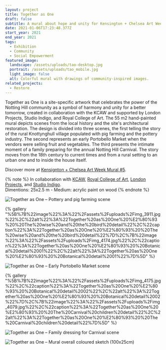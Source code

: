 ```yaml
---
layout: project
title: Together as One
draft: false
subtitle: A mural about hope and unity for Kensington + Chelsea Art Week
date: 2021-01-06T17:23:48.377Z
start_year: 2021
end_year: 2021
tags:
  - Exhibition
  - Community
  - Social Empowerment
featured_image:
  landscape: /assets/uploads/tao-desktop.jpg
  portrait: /assets/uploads/tao_mobile.jpg
  light_image: false
  alt: Colorful mural with drawings of community-inspired images.
related_projects:
  - Restore
---
```

Together as One is a site-specific artwork that celebrates the power of the Notting Hill community as a symbol of harmony and unity for a better tomorrow, created in collaboration with the KCAW and supported by London Projects, Studio Indigo, and Royal College of Art. The 55 m2 hand-painted mural depicts scenes from the local history and the site's architectural restoration. The design is divided into three scenes, the first telling the story of the rural Knottynghull village populated with pig farming and the pottery industry. The second represents an early Portobello Market when the vendors were selling fruit and vegetables. The third presents the intimate moment of a family preparing for the annual Notting Hill Carnival. The story moves from the 18th century to current times and from a rural setting to an urban one and to inside the house itself.

Discover more at [Kensignton + Chelsea Art Week Mural #5](https://www.kcaw.co.uk/mural-5-vote).

{% note %}
In collaboration with [KCAW](https://www.kcaw.co.uk/mural-5-vote), [Royal College of Art](https://www.rca.ac.uk/), [London Projects](https://www.londonprojects.co.uk/), and [Studio Indigo](https://studioindigo.co.uk/). <br>
Dimentions: 25x2.5 m - Medium: acrylic paint on wood
{% endnote %}

![Together as One –  Pottery and pig farming scene](/assets/uploads/dscf0037.jpg "Together as One –  Pottery and pig farming scene")

{% gallery "%5B%7B%22image%22%3A%22%2Fassets%2Fuploads%2Fimg_3911.jpg%22%2C%22alt%22%3A%22Together%20as%20One%20%E2%80%93%20%20The%20wise%20and%20the%20bird%20detail%22%2C%22caption%22%3A%22Together%20as%20One%20%E2%80%93%20%20The%20wise%20and%20the%20bird%20detail%22%7D%2C%7B%22image%22%3A%22%2Fassets%2Fuploads%2Fimg_4174.jpg%22%2C%22caption%22%3A%22Together%20as%20One%20%E2%80%93%20%20Botanical%20detail%2001%22%2C%22alt%22%3A%22Together%20as%20One%20%E2%80%93%20%20Botanical%20detail%2001%22%7D%5D" %}

![Together as One –  Early Portobello Market scene](/assets/uploads/dscf0039.jpg "Together as One –  Early Portobello Market scene")

{% gallery "%5B%7B%22image%22%3A%22%2Fassets%2Fuploads%2Fimg_4175.jpg%22%2C%22caption%22%3A%22Together%20as%20One%20%E2%80%93%20%20Botanical%20detail%2002%22%2C%22alt%22%3A%22Together%20as%20One%20%E2%80%93%20%20Botanical%20detail%2002%22%7D%2C%7B%22image%22%3A%22%2Fassets%2Fuploads%2Fimg_4079.jpg%22%2C%22caption%22%3A%22Together%20as%20One%20%E2%80%93%20%20The%20Carnival%20children%20detail%22%2C%22alt%22%3A%22Together%20as%20One%20%E2%80%93%20%20The%20Carnival%20children%20detail%22%7D%5D" %}

![Together as One –  Family dressing for Carnival scene](/assets/uploads/dscf0026.jpg "Together as One –  Family dressing for Carnival scene")

![Together as One –  Mural overall coloured sketch (100x25cm)](/assets/uploads/togetherasone_sketch2.jpg "Together as One –  Mural overall coloured sketch (100x25cm)")